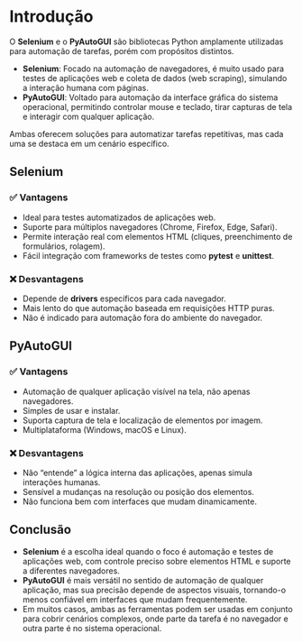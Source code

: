 # Introdução
O **Selenium** e o **PyAutoGUI** são bibliotecas Python amplamente utilizadas para automação de tarefas, porém com propósitos distintos.

- **Selenium**: Focado na automação de navegadores, é muito usado para testes de aplicações web e coleta de dados (web scraping), simulando a interação humana com páginas.
- **PyAutoGUI**: Voltado para automação da interface gráfica do sistema operacional, permitindo controlar mouse e teclado, tirar capturas de tela e interagir com qualquer aplicação.

Ambas oferecem soluções para automatizar tarefas repetitivas, mas cada uma se destaca em um cenário específico.


## Selenium

### ✅ Vantagens
- Ideal para testes automatizados de aplicações web.
- Suporte para múltiplos navegadores (Chrome, Firefox, Edge, Safari).
- Permite interação real com elementos HTML (cliques, preenchimento de formulários, rolagem).
- Fácil integração com frameworks de testes como **pytest** e **unittest**.

### ❌ Desvantagens
- Depende de **drivers** específicos para cada navegador.
- Mais lento do que automação baseada em requisições HTTP puras.
- Não é indicado para automação fora do ambiente do navegador.


## PyAutoGUI

### ✅ Vantagens
- Automação de qualquer aplicação visível na tela, não apenas navegadores.
- Simples de usar e instalar.
- Suporta captura de tela e localização de elementos por imagem.
- Multiplataforma (Windows, macOS e Linux).

### ❌ Desvantagens
- Não “entende” a lógica interna das aplicações, apenas simula interações humanas.
- Sensível a mudanças na resolução ou posição dos elementos.
- Não funciona bem com interfaces que mudam dinamicamente.

## Conclusão

- **Selenium** é a escolha ideal quando o foco é automação e testes de aplicações web, com controle preciso sobre elementos HTML e suporte a diferentes navegadores.
- **PyAutoGUI** é mais versátil no sentido de automação de qualquer aplicação, mas sua precisão depende de aspectos visuais, tornando-o menos confiável em interfaces que mudam frequentemente.
- Em muitos casos, ambas as ferramentas podem ser usadas em conjunto para cobrir cenários complexos, onde parte da tarefa é no navegador e outra parte é no sistema operacional.
